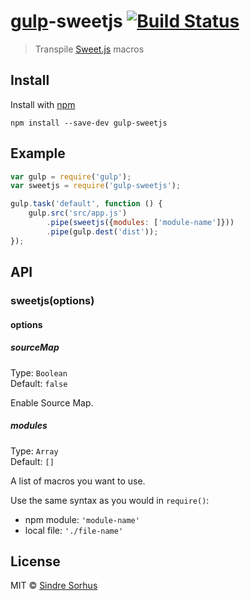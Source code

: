 # [gulp](http://gulpjs.com)-sweetjs [![Build Status](https://secure.travis-ci.org/sindresorhus/gulp-sweetjs.png?branch=master)](http://travis-ci.org/sindresorhus/gulp-sweetjs)

> Transpile [Sweet.js](https://github.com/mozilla/sweet.js) macros


## Install

Install with [npm](https://npmjs.org/package/gulp-sweetjs)

```
npm install --save-dev gulp-sweetjs
```


## Example

```js
var gulp = require('gulp');
var sweetjs = require('gulp-sweetjs');

gulp.task('default', function () {
	gulp.src('src/app.js')
		.pipe(sweetjs({modules: ['module-name']}))
		.pipe(gulp.dest('dist'));
});
```


## API

### sweetjs(options)

#### options

##### sourceMap

Type: `Boolean`  
Default: `false`

Enable Source Map.

##### modules

Type: `Array`  
Default: `[]`

A list of macros you want to use.

Use the same syntax as you would in `require()`:

- npm module: `'module-name'`
- local file: `'./file-name'`


## License

MIT © [Sindre Sorhus](http://sindresorhus.com)
